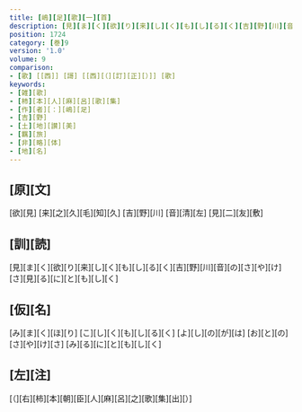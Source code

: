```yaml
---
title: [嶋][足][歌][一][首]
description: [見][ま][く][欲][り][来][し][く][も][し][る][く][吉][野][川][音][の][さ][や][け][さ][見][る][に][と][も][し][く]
position: 1724
category: [巻]9
version: '1.0'
volume: 9
comparison:
- [歌] [[西]] [謌] [[西][（][訂][正][）]] [歌]
keywords:
- [雑][歌]
- [柿][本][人][麻][呂][歌][集]
- [作][者][：][嶋][足]
- [吉][野]
- [土][地][讃][美]
- [羈][旅]
- [非][略][体]
- [地][名]
---
```


## [原][文]

[欲][見] [来][之][久][毛][知][久] [吉][野][川] [音][清][左] [見][二][友][敷]

## [訓][読]

[見][ま][く][欲][り][来][し][く][も][し][る][く][吉][野][川][音][の][さ][や][け][さ][見][る][に][と][も][し][く]

## [仮][名]

[み][ま][く][ほ][り] [こ][し][く][も][し][る][く] [よ][し][の][が][は] [お][と][の][さ][や][け][さ] [み][る][に][と][も][し][く]

## [左][注]

[（][右][柿][本][朝][臣][人][麻][呂][之][歌][集][出][）]
